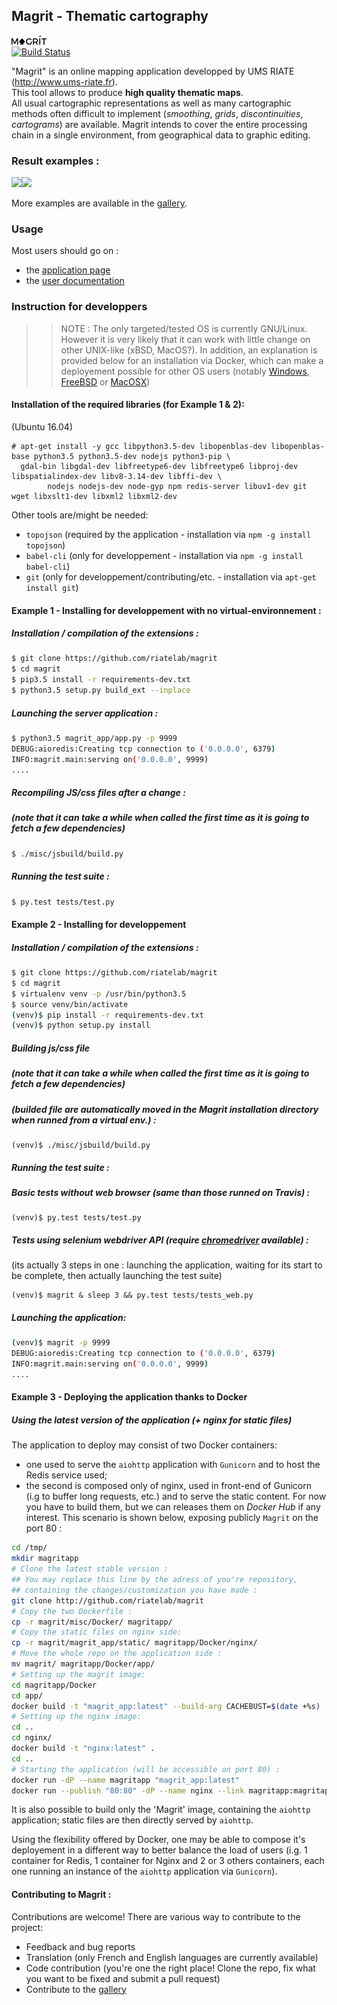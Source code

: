 ## Magrit - Thematic cartography

![png](magrit_app/static/img/logo_magrit2.png)  
[![Build Status](https://travis-ci.org/mthh/magrit.svg?branch=master)](https://travis-ci.org/mthh/magrit)

"Magrit" is an online mapping application developped by UMS RIATE (http://www.ums-riate.fr).  
This tool allows to produce **high quality thematic maps**.   
All usual cartographic representations as well as many cartographic methods often difficult to implement (*smoothing*, *grids*, *discontinuities*, *cartograms*) are available.      Magrit intends to cover the entire processing chain in a single environment, from geographical data to graphic editing.

### Result examples :

<p><img src="https://magrit.hypotheses.org/files/2017/02/worldpop.png" height="250"/><img src="https://magrit.hypotheses.org/files/2017/02/smoothed2.png" height="250"/></p>


More examples are available in the [gallery](http://magrit.hypotheses.org/galerie).

### Usage

Most users should go on :
- the [application page](http://magrit.cnrs.fr)
- the [user documentation](http://magrit.cnrs.fr/docs/)


### Instruction for developpers
>> NOTE : The only targeted/tested OS is currently GNU/Linux.
However it is very likely that it can work with little change on other UNIX-like (xBSD, MacOS?).
In addition, an explanation is provided below for an installation via Docker, which can make a deployement possible for other OS users (notably [Windows](https://docs.docker.com/docker-for-windows/), [FreeBSD](https://wiki.freebsd.org/Docker) or [MacOSX](https://docs.docker.com/docker-for-mac/))

#### Installation of the required libraries (for Example 1 & 2):
(Ubuntu 16.04)
```
# apt-get install -y gcc libpython3.5-dev libopenblas-dev libopenblas-base python3.5 python3.5-dev nodejs python3-pip \
  gdal-bin libgdal-dev libfreetype6-dev libfreetype6 libproj-dev libspatialindex-dev libv8-3.14-dev libffi-dev \
        nodejs nodejs-dev node-gyp npm redis-server libuv1-dev git wget libxslt1-dev libxml2 libxml2-dev
```

Other tools are/might be needed:
- `topojson` (required by the application - installation via `npm -g install topojson`)
- `babel-cli` (only for developpement - installation via `npm -g install babel-cli`)
- `git` (only for developpement/contributing/etc. - installation via `apt-get install git`)

#### Example 1 - Installing for developpement with no virtual-environnement :
##### Installation / compilation of the extensions :
```bash
$ git clone https://github.com/riatelab/magrit
$ cd magrit
$ pip3.5 install -r requirements-dev.txt
$ python3.5 setup.py build_ext --inplace
```

##### Launching the server application :
```bash
$ python3.5 magrit_app/app.py -p 9999
DEBUG:aioredis:Creating tcp connection to ('0.0.0.0', 6379)
INFO:magrit.main:serving on('0.0.0.0', 9999)
....
```

##### Recompiling JS/css files after a change :
##### (note that it can take a while when called the first time as it is going to fetch a few dependencies)
```bash
$ ./misc/jsbuild/build.py
```

##### Running the test suite :
```bash
$ py.test tests/test.py
```

#### Example 2 - Installing for developpement
##### Installation / compilation of the extensions :
```bash
$ git clone https://github.com/riatelab/magrit
$ cd magrit
$ virtualenv venv -p /usr/bin/python3.5
$ source venv/bin/activate
(venv)$ pip install -r requirements-dev.txt
(venv)$ python setup.py install
```

##### Building js/css file
##### (note that it can take a while when called the first time as it is going to fetch a few dependencies)
##### (builded file are automatically moved in the Magrit installation directory when runned from a virtual env.) :
```
(venv)$ ./misc/jsbuild/build.py
```

##### Running the test suite :
##### Basic tests without web browser (same than those runned on Travis) :
```
(venv)$ py.test tests/test.py
```

##### Tests using selenium webdriver API (require [chromedriver](https://sites.google.com/a/chromium.org/chromedriver/downloads) available) :
(its actually 3 steps in one : launching the application, waiting for its start to be complete, then actually launching the test suite)
```
(venv)$ magrit & sleep 3 && py.test tests/tests_web.py
```

##### Launching the application:
```bash
(venv)$ magrit -p 9999
DEBUG:aioredis:Creating tcp connection to ('0.0.0.0', 6379)
INFO:magrit.main:serving on('0.0.0.0', 9999)
....
```

#### Example 3 - Deploying the application thanks to Docker
##### Using the latest version of the application (+ nginx for static files)

The application to deploy may consist of two Docker containers:
- one used to serve the `aiohttp` application with `Gunicorn` and to host the Redis service used;
- the second is composed only of nginx, used in front-end of Gunicorn (i.g to buffer long requests, etc.) and to serve the static content.
For now you have to build them, but we can releases them on *Docker Hub* if any interest.
This scenario is shown below, exposing publicly `Magrit` on the port 80 :

```` bash
cd /tmp/
mkdir magritapp
# Clone the latest stable version :
## You may replace this line by the adress of you're repository,
## containing the changes/customization you have made :
git clone http://github.com/riatelab/magrit
# Copy the two Dockerfile :
cp -r magrit/misc/Docker/ magritapp/
# Copy the static files on nginx side:
cp -r magrit/magrit_app/static/ magritapp/Docker/nginx/
# Move the whole repo on the application side :
mv magrit/ magritapp/Docker/app/
# Setting up the magrit image:
cd magritapp/Docker
cd app/
docker build -t "magrit_app:latest" --build-arg CACHEBUST=$(date +%s) .
# Setting up the nginx image:
cd ..
cd nginx/
docker build -t "nginx:latest" .
cd ..
# Starting the application (will be accessible on port 80) :
docker run -dP --name magritapp "magrit_app:latest"
docker run --publish "80:80" -dP --name nginx --link magritapp:magritapp nginx
````

It is also possible to build only the 'Magrit' image, containing the `aiohttp` application; static files are then directly served by `aiohttp`.  

Using the flexibility offered by Docker, one may be able to compose it's deployement in a different way to better balance the load of users (i.g. 1 container for Redis, 1 container for Nginx and 2 or 3 others containers, each one running an instance of the `aiohttp` application via `Gunicorn`).

#### Contributing to Magrit :
Contributions are welcome! There are various way to contribute to the project:
- Feedback and bug reports
- Translation (only French and English languages are currently available)
- Code contribution (you're one the right place! Clone the repo, fix what you want to be fixed and submit a pull request)
- Contribute to the [gallery](http://magrit.hypotheses.org/galerie)
